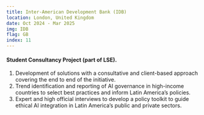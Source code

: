 ```yaml
---
title: Inter-American Development Bank (IDB)
location: London, United Kingdom
date: Oct 2024 - Mar 2025
img: IDB
flag: GB
index: 11
---
```


<h4 class="text-left text-[clamp(1.3rem,3vw,1.45rem)] text-black">Student Consultancy Project (part of LSE).</h4>

<ol class="list-[circle]">
    <li class="ml-5 prose">
        Development of solutions with a consultative and client-based approach covering the end to end of the initiative. 
    </li>
    <li class="ml-5 prose">
        Trend identification and reporting of AI governance in high-income countries to select best practices and inform Latin America’s policies.
    </li>
    <li class="ml-5 prose">
        Expert and high official interviews to develop a policy toolkit to guide ethical AI integration in Latin America’s public and private sectors.
    </li>
</ol>
